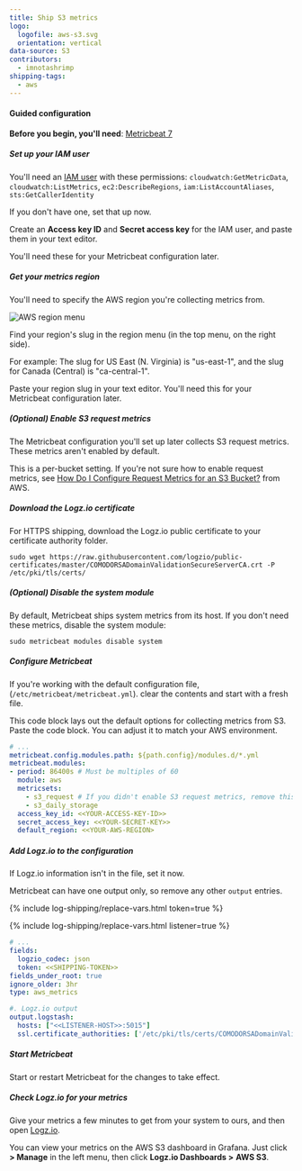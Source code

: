 ```yaml
---
title: Ship S3 metrics
logo:
  logofile: aws-s3.svg
  orientation: vertical
data-source: S3
contributors:
  - imnotashrimp
shipping-tags:
  - aws
---
```


#### Guided configuration

**Before you begin, you'll need**:
[Metricbeat 7](https://www.elastic.co/downloads/beats/metricbeat)

<div class="tasklist">

##### Set up your IAM user

You'll need an [IAM user](https://console.aws.amazon.com/iam/home)
with these permissions:
`cloudwatch:GetMetricData`,
`cloudwatch:ListMetrics`,
`ec2:DescribeRegions`,
`iam:ListAccountAliases`,
`sts:GetCallerIdentity`

If you don't have one, set that up now.

Create an **Access key ID** and **Secret access key** for the IAM user,
and paste them in your text editor.

You'll need these for your Metricbeat configuration later.

##### Get your metrics region

You'll need to specify the AWS region you're collecting metrics from.

![AWS region menu](https://dytvr9ot2sszz.cloudfront.net/logz-docs/aws/region-menu.png)

Find your region's slug in the region menu
(in the top menu, on the right side).

For example:
The slug for US East (N. Virginia)
is "us-east-1",
and the slug for Canada (Central) is "ca-central-1".

Paste your region slug in your text editor.
You'll need this for your Metricbeat configuration later.

##### _(Optional)_ Enable S3 request metrics

The Metricbeat configuration
you'll set up later
collects S3 request metrics.
These metrics aren't enabled by default.

This is a per-bucket setting.
If you're not sure how to enable request metrics, see
[How Do I Configure Request Metrics for an S3 Bucket?](https://docs.aws.amazon.com/AmazonS3/latest/user-guide/configure-metrics.html)
from AWS.

##### Download the Logz.io certificate

For HTTPS shipping,
download the Logz.io public certificate to your certificate authority folder.

```shell
sudo wget https://raw.githubusercontent.com/logzio/public-certificates/master/COMODORSADomainValidationSecureServerCA.crt -P /etc/pki/tls/certs/
```

##### _(Optional)_ Disable the system module

By default, Metricbeat ships system metrics from its host.
If you don't need these metrics,
disable the system module:

```shell
sudo metricbeat modules disable system
```

##### Configure Metricbeat

If you're working with the default configuration file,
(`/etc/metricbeat/metricbeat.yml`).
clear the contents and start with a fresh file.

This code block lays out the default options
for collecting metrics from
S3.
Paste the code block.
You can adjust it to match your AWS environment.

```yml
# ...
metricbeat.config.modules.path: ${path.config}/modules.d/*.yml
metricbeat.modules:
- period: 86400s # Must be multiples of 60
  module: aws
  metricsets:
    - s3_request # If you didn't enable S3 request metrics, remove this line
    - s3_daily_storage
  access_key_id: <<YOUR-ACCESS-KEY-ID>>
  secret_access_key: <<YOUR-SECRET-KEY>>
  default_region: <<YOUR-AWS-REGION>
```

##### Add Logz.io to the configuration

If Logz.io information isn't in the file, set it now.

Metricbeat can have one output only, so remove any other `output` entries.

{% include log-shipping/replace-vars.html token=true %}

{% include log-shipping/replace-vars.html listener=true %}

```yaml
# ...
fields:
  logzio_codec: json
  token: <<SHIPPING-TOKEN>>
fields_under_root: true
ignore_older: 3hr
type: aws_metrics

#. Logz.io output
output.logstash:
  hosts: ["<<LISTENER-HOST>>:5015"]
  ssl.certificate_authorities: ['/etc/pki/tls/certs/COMODORSADomainValidationSecureServerCA.crt']
```

##### Start Metricbeat

Start or restart Metricbeat for the changes to take effect.

##### Check Logz.io for your metrics

Give your metrics a few minutes to get from your system to ours, and then open [Logz.io](https://app.logz.io/#/dashboard/kibana).

You can view your metrics on the
AWS S3
dashboard in Grafana.
Just click **<i class="fas fa-th-large"></i> > Manage** in the left menu,
then click
**Logz.io Dashboards >**
**AWS S3**.

</div>
